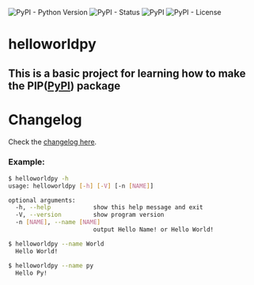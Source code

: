 ![PyPI - Python Version](https://img.shields.io/pypi/pyversions/helloworldpy)  ![PyPI - Status](https://img.shields.io/pypi/status/helloworldpy)  ![PyPI](https://img.shields.io/pypi/v/helloworldpy) ![PyPI - License](https://img.shields.io/pypi/l/helloworldpy)
# helloworldpy

## This is a basic project for learning how to make the PIP([PyPI]) package

# Changelog

Check the [changelog here](https://github.com/Saketh-Chandra/helloworldpy/releases/).
### Example:
```bash
$ helloworldpy -h                                                         
usage: helloworldpy [-h] [-V] [-n [NAME]]

optional arguments:
  -h, --help            show this help message and exit
  -V, --version         show program version
  -n [NAME], --name [NAME]
                        output Hello Name! or Hello World!
```

```bash 
$ helloworldpy --name World
  Hello World!
```
```bash 
$ helloworldpy --name py
  Hello Py!
```


[PyPI]: https://pypi.org/
